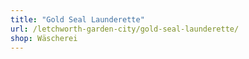 ```yaml
---
title: "Gold Seal Launderette"
url: /letchworth-garden-city/gold-seal-launderette/
shop: Wäscherei
---
```

